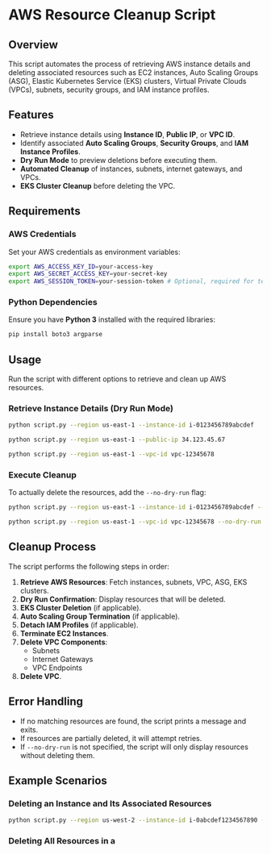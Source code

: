 # AWS Resource Cleanup Script

## Overview
This script automates the process of retrieving AWS instance details and deleting associated resources such as EC2 instances, Auto Scaling Groups (ASG), Elastic Kubernetes Service (EKS) clusters, Virtual Private Clouds (VPCs), subnets, security groups, and IAM instance profiles. 

## Features
- Retrieve instance details using **Instance ID**, **Public IP**, or **VPC ID**.
- Identify associated **Auto Scaling Groups**, **Security Groups**, and **IAM Instance Profiles**.
- **Dry Run Mode** to preview deletions before executing them.
- **Automated Cleanup** of instances, subnets, internet gateways, and VPCs.
- **EKS Cluster Cleanup** before deleting the VPC.

## Requirements
### AWS Credentials
Set your AWS credentials as environment variables:
```sh
export AWS_ACCESS_KEY_ID=your-access-key
export AWS_SECRET_ACCESS_KEY=your-secret-key
export AWS_SESSION_TOKEN=your-session-token # Optional, required for temporary credentials
```

### Python Dependencies
Ensure you have **Python 3** installed with the required libraries:
```sh
pip install boto3 argparse
```

## Usage
Run the script with different options to retrieve and clean up AWS resources.

### Retrieve Instance Details (Dry Run Mode)
```sh
python script.py --region us-east-1 --instance-id i-0123456789abcdef
```
```sh
python script.py --region us-east-1 --public-ip 34.123.45.67
```
```sh
python script.py --region us-east-1 --vpc-id vpc-12345678
```

### Execute Cleanup
To actually delete the resources, add the `--no-dry-run` flag:
```sh
python script.py --region us-east-1 --instance-id i-0123456789abcdef --no-dry-run
```
```sh
python script.py --region us-east-1 --vpc-id vpc-12345678 --no-dry-run
```

## Cleanup Process
The script performs the following steps in order:
1. **Retrieve AWS Resources**: Fetch instances, subnets, VPC, ASG, EKS clusters.
2. **Dry Run Confirmation**: Display resources that will be deleted.
3. **EKS Cluster Deletion** (if applicable).
4. **Auto Scaling Group Termination** (if applicable).
5. **Detach IAM Profiles** (if applicable).
6. **Terminate EC2 Instances**.
7. **Delete VPC Components**:
   - Subnets
   - Internet Gateways
   - VPC Endpoints
8. **Delete VPC**.

## Error Handling
- If no matching resources are found, the script prints a message and exits.
- If resources are partially deleted, it will attempt retries.
- If `--no-dry-run` is not specified, the script will only display resources without deleting them.

## Example Scenarios
### Deleting an Instance and Its Associated Resources
```sh
python script.py --region us-west-2 --instance-id i-0abcdef1234567890 --no-dry-run
```
### Deleting All Resources in a